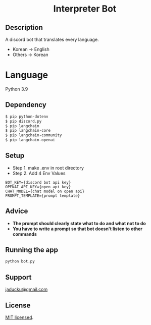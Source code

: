 # <p align="center">Interpreter Bot</p>

## Description
A discord bot that translates every language.
- Korean -> English
- Others -> Korean

# Language
Python 3.9

## Dependency
```bash
$ pip python-dotenv 
$ pip discord.py
$ pip langchain
$ pip langchain-core
$ pip langchain-community
$ pip langchain-openai
```

## Setup
- Step 1. make .env in root directory
- Step 2. Add 4 Env Values
```text
BOT_KEY={discord bot api key}
OPENAI_API_KEY={open api key}
CHAT_MODEL={chat model on open api}
PROMPT_TEMPLATE={prompt template}
```

## Advice
- **The prompt should clearly state what to do and what not to do**
- **You have to write a prompt so that bot doesn't listen to other commands**

## Running the app
```bash
python bot.py
```

## Support
jaducku@gmail.com

## License
[MIT licensed](LICENSE).
